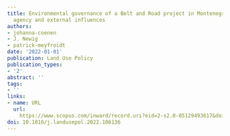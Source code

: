 ```yaml
---
title: Environmental governance of a Belt and Road project in Montenegro – National
  agency and external influences
authors:
- johanna-coenen
- J. Newig
- patrick-meyfroidt
date: '2022-01-01'
publication: Land Use Policy
publication_types:
- '2'
abstract: ''
tags:
- ''
links:
- name: URL
  url: 
    https://www.scopus.com/inward/record.uri?eid=2-s2.0-85129493617&doi=10.1016%2fj.landusepol.2022.106136&partnerID=40&md5=6b805d7440cff353ce03d80cfb26c680
doi: 10.1016/j.landusepol.2022.106136
---
```


